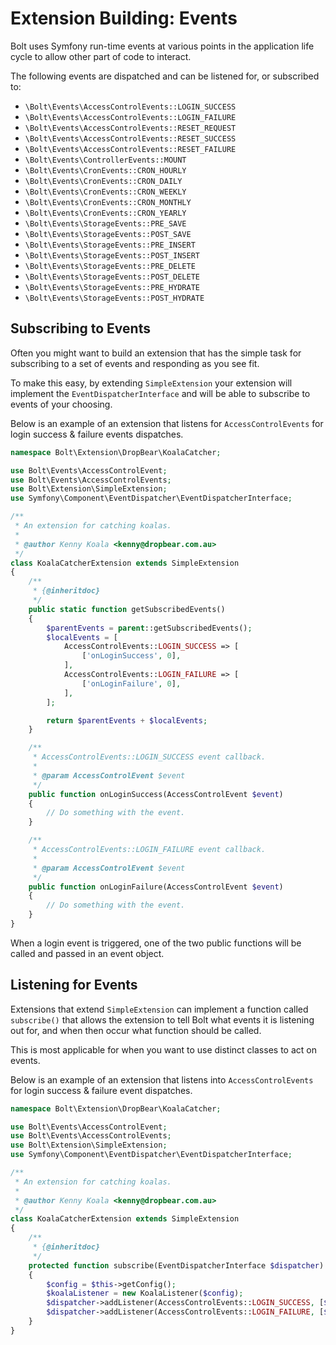 Extension Building: Events
==========================

Bolt uses Symfony run-time events at various points in the application life
cycle to allow other part of code to interact.

The following events are dispatched and can be listened for, or subscribed to:

  * `\Bolt\Events\AccessControlEvents::LOGIN_SUCCESS`
  * `\Bolt\Events\AccessControlEvents::LOGIN_FAILURE`
  * `\Bolt\Events\AccessControlEvents::RESET_REQUEST`
  * `\Bolt\Events\AccessControlEvents::RESET_SUCCESS`
  * `\Bolt\Events\AccessControlEvents::RESET_FAILURE`
  * `\Bolt\Events\ControllerEvents::MOUNT`
  * `\Bolt\Events\CronEvents::CRON_HOURLY`
  * `\Bolt\Events\CronEvents::CRON_DAILY`
  * `\Bolt\Events\CronEvents::CRON_WEEKLY`
  * `\Bolt\Events\CronEvents::CRON_MONTHLY`
  * `\Bolt\Events\CronEvents::CRON_YEARLY`
  * `\Bolt\Events\StorageEvents::PRE_SAVE`
  * `\Bolt\Events\StorageEvents::POST_SAVE`
  * `\Bolt\Events\StorageEvents::PRE_INSERT`
  * `\Bolt\Events\StorageEvents::POST_INSERT`
  * `\Bolt\Events\StorageEvents::PRE_DELETE`
  * `\Bolt\Events\StorageEvents::POST_DELETE`
  * `\Bolt\Events\StorageEvents::PRE_HYDRATE`
  * `\Bolt\Events\StorageEvents::POST_HYDRATE`


Subscribing to Events
------------------------

Often you might want to build an extension that has the simple task for
subscribing to a set of events and responding as you see fit.

To make this easy, by extending `SimpleExtension` your extension will implement
the `EventDispatcherInterface` and will be able to subscribe to events of your
choosing.

Below is an example of an extension that listens for `AccessControlEvents` for
login success & failure events dispatches.

```php
namespace Bolt\Extension\DropBear\KoalaCatcher;

use Bolt\Events\AccessControlEvent;
use Bolt\Events\AccessControlEvents;
use Bolt\Extension\SimpleExtension;
use Symfony\Component\EventDispatcher\EventDispatcherInterface;

/**
 * An extension for catching koalas.
 *
 * @author Kenny Koala <kenny@dropbear.com.au>
 */
class KoalaCatcherExtension extends SimpleExtension
{
    /**
     * {@inheritdoc}
     */
    public static function getSubscribedEvents()
    {
        $parentEvents = parent::getSubscribedEvents();
        $localEvents = [
            AccessControlEvents::LOGIN_SUCCESS => [
                ['onLoginSuccess', 0],
            ],
            AccessControlEvents::LOGIN_FAILURE => [
                ['onLoginFailure', 0],
            ],
        ];

        return $parentEvents + $localEvents;
    }

    /**
     * AccessControlEvents::LOGIN_SUCCESS event callback.
     *
     * @param AccessControlEvent $event
     */
    public function onLoginSuccess(AccessControlEvent $event)
    {
        // Do something with the event.
    }

    /**
     * AccessControlEvents::LOGIN_FAILURE event callback.
     *
     * @param AccessControlEvent $event
     */
    public function onLoginFailure(AccessControlEvent $event)
    {
        // Do something with the event.
    }
}
```
When a login event is triggered, one of the two public functions will be called
and passed in an event object.


Listening for Events
------------------------

Extensions that extend `SimpleExtension` can implement a function called
`subscribe()` that allows the extension to tell Bolt what events it is
listening out for, and when then occur what function should be called.

This is most applicable for when you want to use distinct classes to act on events.

Below is an example of an extension that listens into `AccessControlEvents` for
login success & failure event dispatches.

```php
namespace Bolt\Extension\DropBear\KoalaCatcher;

use Bolt\Events\AccessControlEvent;
use Bolt\Events\AccessControlEvents;
use Bolt\Extension\SimpleExtension;
use Symfony\Component\EventDispatcher\EventDispatcherInterface;

/**
 * An extension for catching koalas.
 *
 * @author Kenny Koala <kenny@dropbear.com.au>
 */
class KoalaCatcherExtension extends SimpleExtension
{
    /**
     * {@inheritdoc}
     */
    protected function subscribe(EventDispatcherInterface $dispatcher)
    {
        $config = $this->getConfig();
        $koalaListener = new KoalaListener($config);
        $dispatcher->addListener(AccessControlEvents::LOGIN_SUCCESS, [$koalaListener, 'onLoginSuccess']);
        $dispatcher->addListener(AccessControlEvents::LOGIN_FAILURE, [$koalaListener, 'onLoginFailure']);
    }
}
```
